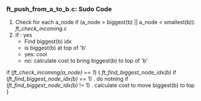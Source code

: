 ### ft_push_from_a_to_b.c: Sudo Code
1. Check for each a_node if (a_node > biggest(b) || a_node < smallest(b)): *ft_check_incoming.c*
2. if : yes
   + Find biggest(b) idx
   + is biggest(b) at top of 'b'
   + yes: cool
   + no: calculate cost to bring biggest(b) to top of 'b'

if (*ft_check_incoming(a_node) == 1*)
{
	*ft_find_biggest_node_idx(b)* 
	if (*ft_find_biggest_node_idx(b)* == 1)
		. do notning
	if (*ft_find_biggest_node_idx(b)* != 1)
		. calculate cost to move biggest(b) to top
}